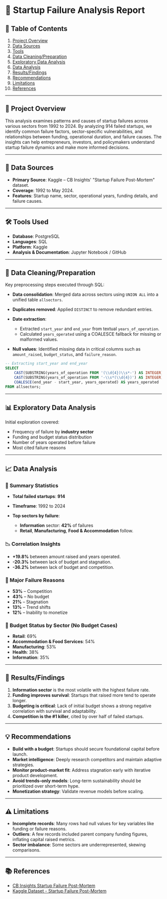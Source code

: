 # 🚫 **Startup Failure Analysis Report**

## 📌 Table of Contents

1. [Project Overview](#project-overview)
2. [Data Sources](#data-sources)
3. [Tools](#tools-used)
4. [Data Cleaning/Preparation](#data-cleaningpreparation)
5. [Exploratory Data Analysis](#exploratory-data-analysis)
6. [Data Analysis](#data-analysis)
7. [Results/Findings](#resultsfindings)
8. [Recommendations](#recommendations)
9. [Limitations](#limitations)
10. [References](#references)

---

## 🧾 Project Overview

This analysis examines patterns and causes of startup failures across various sectors from 1992 to 2024. By analyzing 914 failed startups, we identify common failure factors, sector-specific vulnerabilities, and relationships between funding, operational duration, and failure causes. The insights can help entrepreneurs, investors, and policymakers understand startup failure dynamics and make more informed decisions.

---

## 📂 Data Sources

* **Primary Source**: Kaggle – CB Insights' "Startup Failure Post-Mortem" dataset.
* **Coverage**: 1992 to May 2024.
* **Features**: Startup name, sector, operational years, funding details, and failure causes.

---

## 🛠 Tools Used

* **Database**: PostgreSQL
* **Languages**: SQL
* **Platform**: Kaggle
* **Analysis & Documentation**: Jupyter Notebook / GitHub

---

## 🧹 Data Cleaning/Preparation

Key preprocessing steps executed through SQL:

* **Data consolidation**: Merged data across sectors using `UNION ALL` into a unified table `allsectors`.
* **Duplicates removed**: Applied `DISTINCT` to remove redundant entries.
* **Date extraction**:

  * Extracted `start_year` and `end_year` from textual `years_of_operation`.
  * Calculated `years_operated` using a COALESCE fallback for missing or malformed values.
* **Null values**: Identified missing data in critical columns such as `amount_raised`, `budget_status`, and `failure_reason`.

```sql
-- Extracting start_year and end_year
SELECT 
    CAST(SUBSTRING(years_of_operation FROM '(\\d{4})\\s*-') AS INTEGER) AS start_year,
    CAST(SUBSTRING(years_of_operation FROM '-\\s*(\\d{4})') AS INTEGER) AS end_year,
    COALESCE(end_year - start_year, years_operated) AS years_operated
FROM allsectors;
```

---

## 📊 Exploratory Data Analysis

Initial exploration covered:

* Frequency of failure by **industry sector**
* Funding and budget status distribution
* Number of years operated before failure
* Most cited failure reasons

---

## 📈 Data Analysis

### 🔢 Summary Statistics

* **Total failed startups**: **914**
* **Timeframe**: 1992 to 2024
* **Top sectors by failure**:

  * **Information** sector: **42%** of failures
  * **Retail**, **Manufacturing**, **Food & Accommodation** follow.

### 📉 Correlation Insights

* **+19.8%** between amount raised and years operated.
* **-20.3%** between lack of budget and stagnation.
* **-36.2%** between lack of budget and competition.

### 📌 Major Failure Reasons

* **53%** – Competition
* **43%** – No budget
* **21%** – Stagnation
* **13%** – Trend shifts
* **12%** – Inability to monetize

### 💸 Budget Status by Sector (No Budget Cases)

* **Retail**: 69%
* **Accommodation & Food Services**: 54%
* **Manufacturing**: 53%
* **Health**: 38%
* **Information**: 35%

---

## 📌 Results/Findings

1. **Information sector** is the most volatile with the highest failure rate.
2. **Funding improves survival**: Startups that raised more tend to operate longer.
3. **Budgeting is critical**: Lack of initial budget shows a strong negative correlation with survival and adaptability.
4. **Competition is the #1 killer**, cited by over half of failed startups.

---

## 💡 Recommendations

* **Build with a budget**: Startups should secure foundational capital before launch.
* **Market intelligence**: Deeply research competitors and maintain adaptive strategies.
* **Monitor product-market fit**: Address stagnation early with iterative product development.
* **Avoid trends-only models**: Long-term sustainability should be prioritized over short-term hype.
* **Monetization strategy**: Validate revenue models before scaling.

---

## ⚠️ Limitations

* **Incomplete records**: Many rows had null values for key variables like funding or failure reasons.
* **Outliers**: A few records included parent company funding figures, inflating capital raised metrics.
* **Sector imbalance**: Some sectors are underrepresented, skewing comparisons.

---

## 📚 References

* [CB Insights Startup Failure Post-Mortem](https://www.cbinsights.com/research/startup-failure-post-mortem/)
* [Kaggle Dataset - Startup Failure Post-Mortem](https://www.kaggle.com/datasets/cbinsights/startup-failure-post-mortem)

